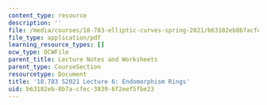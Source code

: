 ```yaml
---
content_type: resource
description: ''
file: /media/courses/18-783-elliptic-curves-spring-2021/b63182eb8b7acfec38396f2eef5fbe23_MIT18_783S21_Slides6.pdf
file_type: application/pdf
learning_resource_types: []
ocw_type: OCWFile
parent_title: Lecture Notes and Worksheets
parent_type: CourseSection
resourcetype: Document
title: '18.783 S2021 Lecture 6: Endomorphism Rings'
uid: b63182eb-8b7a-cfec-3839-6f2eef5fbe23
---
```

